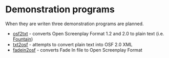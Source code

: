 
# Demonstration programs

When they are writen three demonstration programs are planned.

+ [osf2txt](osf2txt.html) - converts Open Screenplay Format 1.2 and 2.0 to plain text (i.e. [Fountain](https://fountain.io))
+ [txt2osf](txt2osf.html) - attempts to convert plain text into OSF 2.0 XML
+ [fadein2osf](fadein2osf.html) - converts Fade In file to Open Screenplay Format

